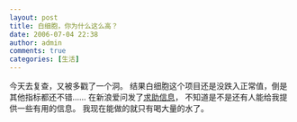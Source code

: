 ```yaml
---
layout: post
title: 白细胞，你为什么这么高？
date: 2006-07-04 22:38
author: admin
comments: true
categories: [生活]
---
```

今天去复查，又被多戳了一个洞。
结果白细胞这个项目还是没跌入正常值，倒是其他指标都还不错……
在新浪爱问发了<a href="http://iask.sina.com.cn/b/5400635.html">求助信息</a>，
不知道是不是还有人能给我提供一些有用的信息。
我现在能做的就只有喝大量的水了。
